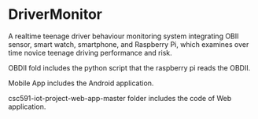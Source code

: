 # DriverMonitor
A realtime teenage driver behaviour monitoring system integrating OBII sensor, smart watch, smartphone, and Raspberry Pi, which examines over time novice teenage driving performance and risk.

OBDII fold includes the python script that the raspberry pi reads the OBDII.

Mobile App includes the Android application.

csc591-iot-project-web-app-master folder includes the code of Web application.
